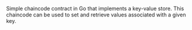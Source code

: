 Simple chaincode contract in Go that implements a key-value store. This chaincode can be used to set and retrieve values associated with a given key.
